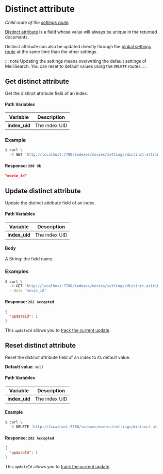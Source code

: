 # Distinct attribute

_Child route of the [settings route](/references/settings.md)._

[Distinct attribute](/guides/advanced_guides/distinct.md) is a field whose value will always be unique in the returned documents.

Distinct attribute can also be updated directly through the [global settings route](/references/settings.md#update-settings) at the same time than the other settings.

::: note
Updating the settings means overwriting the default settings of MeiliSearch. You can reset to default values using the `DELETE` routes.
:::

## Get distinct attribute

<RouteHighlighter method="GET" route="/indexes/:index_uid/settings/distinct-attribute" />

Get the distinct attribute field of an index.

#### Path Variables

| Variable      | Description   |
| ------------- | ------------- |
| **index_uid** | The index UID |

### Example

```bash
$ curl \
  -X GET 'http://localhost:7700/indexes/movies/settings/distinct-attribute'
```

#### Response: `200 Ok`

```json
"movie_id"
```

## Update distinct attribute

<RouteHighlighter method="POST" route="/indexes/:index_uid/settings/distinct-attribute" />

Update the distinct attribute field of an index.

#### Path Variables

| Variable      | Description   |
| ------------- | ------------- |
| **index_uid** | The index UID |

#### Body

A String: the field name.

### Examples

```bash
$ curl \
  -X GET 'http://localhost:7700/indexes/movies/settings/distinct-attribute' \
  --data 'movie_id'
```

#### Response: `202 Accepted`

```json
{
  "updateId": 1
}
```

This `updateId` allows you to [track the current update](/references/updates.md).

## Reset distinct attribute

<RouteHighlighter method="DELETE" route="/indexes/:index_uid/settings/distinct-attribute"/>

Reset the distinct attribute field of an index to its default value.

**Default value**: `null`

#### Path Variables

| Variable      | Description   |
| ------------- | ------------- |
| **index_uid** | The index UID |

#### Example

```bash
$ curl \
  -X DELETE 'http://localhost:7700/indexes/movies/settings/distinct-attribute'
```

#### Response: `202 Accepted`

```json
{
  "updateId": 1
}
```

This `updateId` allows you to [track the current update](/references/updates.md).
